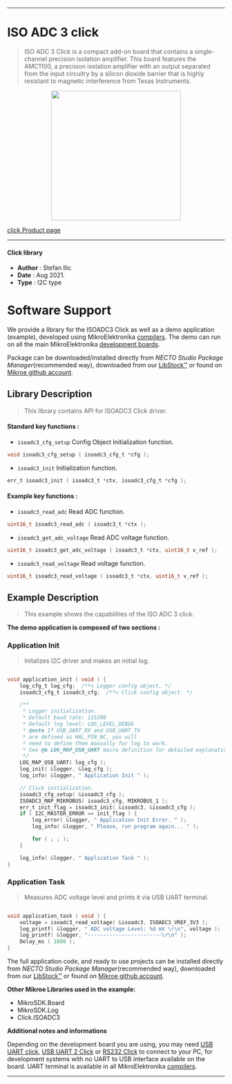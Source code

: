 
---
# ISO ADC 3 click

> ISO ADC 3 Click is a compact add-on board that contains a single-channel precision isolation amplifier. This board features the AMC1100, a precision isolation amplifier with an output separated from the input circuitry by a silicon dioxide barrier that is highly resistant to magnetic interference from Texas Instruments.

<p align="center">
  <img src="https://download.mikroe.com/images/click_for_ide/isoadc3_click.png" height=300px>
</p>

[click Product page](https://www.mikroe.com/iso-adc-3-click)

---

#### Click library

- **Author**        : Stefan Ilic
- **Date**          : Aug 2021.
- **Type**          : I2C type


# Software Support

We provide a library for the ISOADC3 Click
as well as a demo application (example), developed using MikroElektronika
[compilers](https://www.mikroe.com/necto-studio).
The demo can run on all the main MikroElektronika [development boards](https://www.mikroe.com/development-boards).

Package can be downloaded/installed directly from *NECTO Studio Package Manager*(recommended way), downloaded from our [LibStock&trade;](https://libstock.mikroe.com) or found on [Mikroe github account](https://github.com/MikroElektronika/mikrosdk_click_v2/tree/master/clicks).

## Library Description

> This library contains API for ISOADC3 Click driver.

#### Standard key functions :

- `isoadc3_cfg_setup` Config Object Initialization function.
```c
void isoadc3_cfg_setup ( isoadc3_cfg_t *cfg );
```

- `isoadc3_init` Initialization function.
```c
err_t isoadc3_init ( isoadc3_t *ctx, isoadc3_cfg_t *cfg );
```

#### Example key functions :

- `isoadc3_read_adc` Read ADC function.
```c
uint16_t isoadc3_read_adc ( isoadc3_t *ctx );
```

- `isoadc3_get_adc_voltage` Read ADC voltage function.
```c
uint16_t isoadc3_get_adc_voltage ( isoadc3_t *ctx, uint16_t v_ref );
```

- `isoadc3_read_voltage` Read voltage function.
```c
uint16_t isoadc3_read_voltage ( isoadc3_t *ctx, uint16_t v_ref );
```

## Example Description

> This example shows the capabilities of the ISO ADC 3 click.

**The demo application is composed of two sections :**

### Application Init

> Initalizes I2C driver and makes an initial log.

```c

void application_init ( void ) {
    log_cfg_t log_cfg;  /**< Logger config object. */
    isoadc3_cfg_t isoadc3_cfg;  /**< Click config object. */

    /** 
     * Logger initialization.
     * Default baud rate: 115200
     * Default log level: LOG_LEVEL_DEBUG
     * @note If USB_UART_RX and USB_UART_TX 
     * are defined as HAL_PIN_NC, you will 
     * need to define them manually for log to work. 
     * See @b LOG_MAP_USB_UART macro definition for detailed explanation.
     */
    LOG_MAP_USB_UART( log_cfg );
    log_init( &logger, &log_cfg );
    log_info( &logger, " Application Init " );

    // Click initialization.
    isoadc3_cfg_setup( &isoadc3_cfg );
    ISOADC3_MAP_MIKROBUS( isoadc3_cfg, MIKROBUS_1 );
    err_t init_flag = isoadc3_init( &isoadc3, &isoadc3_cfg );
    if ( I2C_MASTER_ERROR == init_flag ) {
        log_error( &logger, " Application Init Error. " );
        log_info( &logger, " Please, run program again... " );

        for ( ; ; );
    }

    log_info( &logger, " Application Task " );
}

```

### Application Task

> Measures ADC voltage level and prints it via USB UART terminal.

```c

void application_task ( void ) {
    voltage = isoadc3_read_voltage( &isoadc3, ISOADC3_VREF_3V3 );
    log_printf( &logger, " ADC voltage Level: %d mV \r\n", voltage );
    log_printf( &logger, "------------------------\r\n" );
    Delay_ms ( 1000 );
}

```

The full application code, and ready to use projects can be installed directly from *NECTO Studio Package Manager*(recommended way), downloaded from our [LibStock&trade;](https://libstock.mikroe.com) or found on [Mikroe github account](https://github.com/MikroElektronika/mikrosdk_click_v2/tree/master/clicks).

**Other Mikroe Libraries used in the example:**

- MikroSDK.Board
- MikroSDK.Log
- Click.ISOADC3

**Additional notes and informations**

Depending on the development board you are using, you may need
[USB UART click](https://www.mikroe.com/usb-uart-click),
[USB UART 2 Click](https://www.mikroe.com/usb-uart-2-click) or
[RS232 Click](https://www.mikroe.com/rs232-click) to connect to your PC, for
development systems with no UART to USB interface available on the board. UART
terminal is available in all MikroElektronika
[compilers](https://shop.mikroe.com/compilers).

---
